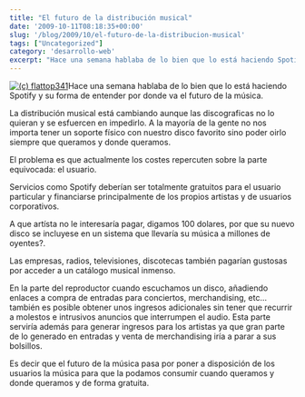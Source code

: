 ```yaml
---
title: "El futuro de la distribución musical"
date: '2009-10-11T08:18:35+00:00'
slug: '/blog/2009/10/el-futuro-de-la-distribucion-musical'
tags: ["Uncategorized"]
category: 'desarrollo-web'
excerpt: "Hace una semana hablaba de lo bien que lo está haciendo Spotify y su forma de entender por donde va el futuro de la música."
---
```

[![(c) flattop341](http://static.squarespace.com/static/5303797ae4b0c6ad9e43f072/5303ce80e4b0400995a883d6/5303cf29e4b0400995a88a82/1392758569470/musica.jpg?format=original "musica")](http://www.flickr.com/photos/flattop341/)Hace una semana hablaba de lo bien que lo está haciendo Spotify y su forma de entender por donde va el futuro de la música.

La distribución musical está cambiando aunque las discograficas no lo quieran y se esfuercen en impedirlo. A la mayoría de la gente no nos importa tener un soporte físico con nuestro disco favorito sino poder oirlo siempre que queramos y donde queramos.

El problema es que actualmente los costes repercuten sobre la parte equivocada: el usuario.

Servicios como Spotify deberían ser totalmente gratuitos para el usuario particular y financiarse principalmente de los propios artistas y de usuarios corporativos.

A que artísta no le interesaría pagar, digamos 100 dolares, por que su nuevo disco se incluyese en un sistema que llevaría su música a millones de oyentes?.

Las empresas, radios, televisiones, discotecas también pagarían gustosas por acceder a un catálogo musical inmenso.

En la parte del reproductor cuando escuchamos un disco, añadiendo enlaces a compra de entradas para conciertos, merchandising, etc... también es posible obtener unos ingresos adicionales sin tener que recurrir a molestos e intrusivos anuncios que interrumpen el audio.  Esta parte serviría además para generar ingresos para los artistas ya que gran parte de lo generado en entradas y venta de merchandising iría a parar a sus bolsillos.

Es decir que el futuro de la música pasa por poner a disposición de los usuarios la música para que la podamos consumir cuando queramos y donde queramos y de forma gratuita.
